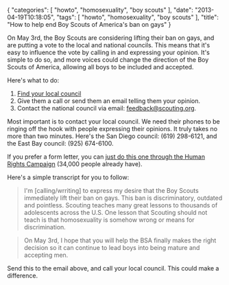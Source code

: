 {
    "categories": [
        "howto", 
        "homosexuality", 
        "boy scouts"
    ], 
    "date": "2013-04-19T10:18:05", 
    "tags": [
        "howto", 
        "homosexuality", 
        "boy scouts"
    ], 
    "title": "How to help end Boy Scouts of America's ban on gays"
}

On May 3rd, the Boy Scouts are considering lifting their ban on gays, and are putting a vote to the local and national councils. This means that it's easy to influence the vote by calling in and expressing your opinion. It's simple to do so, and more voices could change the direction of the Boy Scouts of America, allowing all boys to be included and accepted. 

Here's what to do:

1. [Find your local council][1]
2. Give them a call or send them an email telling them your opinion.
3. Contact the national council via email: <a href="mailto:feedback@scouting.org">feedback@scouting.org</a>.

Most important is to contact your local council. We need their phones to be ringing off the hook with people expressing their opinions. It truly takes no more than two minutes. Here's the San Diego council: (619) 298-6121, and the East Bay council: (925) 674-6100.

If you prefer a form letter, you can [just do this one through the Human Rights Campaign][2] (34,000 people already have).

Here's a simple transcript for you to follow:

> I'm [calling/wrriting] to express my desire that the Boy Scouts immediately lift their ban on gays. This ban is discriminatory, outdated and pointless. Scouting teaches many great lessons to thousands of adolescents across the U.S. One lesson that Scouting should not teach is that homosexuality is somehow wrong or means for discrimination. 

> On May 3rd, I hope that you will help the BSA finally makes the right decision so it can continue to lead boys into being mature and accepting men.

Send this to the email above, and call your local council. This could make a difference.

[1]: http://www.scouting.org/LocalCouncilLocator.aspx
[2]: https://secure3.convio.net/hrc/site/Advocacy?cmd=display&page=UserAction&id=1623&autologin=true&utm_term=link2&JServSessionIdr004=on4q7x9ly4.app304a